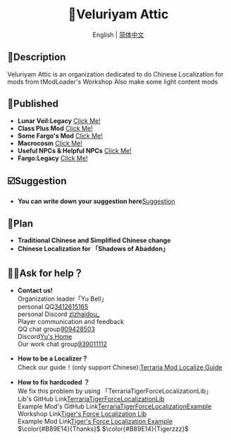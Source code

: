 <h1 align="center">🔔Veluriyam Attic</h1>

<div align="center">

English | [简体中文](README.md)

</div>

## 💬Description
Veluriyam Attic is an organization dedicated to do Chinese Localization for mods from tModLoader's Workshop
Also make some light content mods

## 💫Published
* **Lunar Veil:Legacy** [Click Me!](https://steamcommunity.com/sharedfiles/filedetails/?id=3299543098)
* **Class Plus Mod** [Click Me!](https://steamcommunity.com/sharedfiles/filedetails/?id=3337028069)
* **Some Fargo's Mod** [Click Me!](https://steamcommunity.com/sharedfiles/filedetails/?id=3355517847)
* **Macrocosm** [Click Me!](https://steamcommunity.com/sharedfiles/filedetails/?id=3361892869)
* **Useful NPCs & Helpful NPCs** [Click Me!](https://steamcommunity.com/sharedfiles/filedetails/?id=3412554590)
* **Fargo:Legacy** [Click Me!](https://steamcommunity.com/sharedfiles/filedetails/?id=3417142456)

## ☑️Suggestion
* **You can write down your suggestion here**[Suggestion](https://github.com/Veluriyam-Attic/Suggestion/issues)

## 📖Plan
* **Traditional Chinese and Simplified Chinese change**
* **Chinese Localization for 「Shadows of Abaddon」**

## ✋🏻Ask for help？
* **Contact us!** <br>
Organization leader「Yu Bell」<br>
   personal QQ[3412615165](https://qm.qq.com/q/P8NaIwQQyk)<br>
   personal Discord [zlzhaidou_](https://discord.gg/UVXKuvgX)<br>
Player communication and feedback<br>
   QQ chat group[909428503](https://qm.qq.com/q/liASO1pPfa)<br>
   Discord[Yu's Home](https://discord.gg/pftrwVZy5N)<br>
Our work chat group[939011112](https://qm.qq.com/q/hFlTAvXdIe)

* **How to be a Localizer？** <br>
Check our guide！(only support Chinese):[Terraria Mod Localize Guide](https://docs.qq.com/doc/DUFlYVXd1R1RYZUVj)

* **How to fix hardcoded ？** <br>
  We fix this problem by using 「TerrariaTigerForceLocalizationLib」<br>
  Lib's GitHub Link[TerrariaTigerForceLocalizationLib](https://github.com/TigerChenzzz/TerrariaTigerForceLocalizationLib)<br>
  Example Mod's GitHub Link[TerrariaTigerForceLocalizationExample](https://github.com/TigerChenzzz/TerrariaTigerForceLocalizationExample)<br>
  Workshop Link[Tiger's Force Localization Lib](https://steamcommunity.com/sharedfiles/filedetails/?id=3358131784)<br>
  Example Mod Link[Tiger's Force Localization Example](https://steamcommunity.com/sharedfiles/filedetails/?id=3358134129)<br>
  $\color{#B89E14}{Thanks}$ $\color{#B89E14}{Tigerzzz}$
